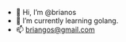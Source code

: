 - 👋 Hi, I’m @brianos
- 🌱 I’m currently learning golang.
- 📫 briangos@gmail.com

<!---
brianos/brianos is a ✨ special ✨ repository because its `README.md` (this file) appears on your GitHub profile.
You can click the Preview link to take a look at your changes.
--->
